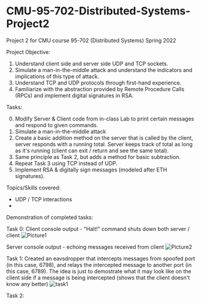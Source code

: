 # CMU-95-702-Distributed-Systems-Project2
Project 2 for CMU course 95-702 (Distributed Systems) Spring 2022

Project Objective:
1. Understand client side and server side UDP and TCP sockets.
2. Simulate a man-in-the-middle attack and understand the indicators and implications of this type of attack.
3. Understand TCP and UDP protocols through first-hand experience.
4. Familiarize with the abstraction provided by Remote Procedure Calls (RPCs) and implement digital signatures in RSA. 

Tasks: 

0. Modify Server & Client code from in-class Lab to print certain messages and respond to given commands.
1. Simulate a man-in-the-middle attack
2. Create a basic addition method on the server that is called by the client, server responds with a running total. Server keeps track of total as long as it's running (client can exit / return and see the same total).
3. Same principle as Task 2, but adds a method for basic subtraction.
4. Repeat Task 3 using TCP instead of UDP.
5. Implement RSA & digitally sign messages (modeled after ETH signatures).

Topics/Skills covered:
- UDP / TCP interactions
- 

Demonstration of completed tasks:

Task 0:
Client console output - "Halt!" command shuts down both server / client
![Picture1](https://user-images.githubusercontent.com/114946651/193726067-49514126-9b33-49c6-846b-adee03b062ee.png)

Server console output - echoing messages received from client
![Picture2](https://user-images.githubusercontent.com/114946651/193726198-50df2d3c-ddb2-4e13-80a2-436cda4cb378.png)

Task 1:
Created an eavsdropper that intercepts messages from spoofed port (in this case, 6798), and relays the intercepted message to another port (in this case, 6789). The idea is just to demostrate what it may look like on the client side if a message is being intercepted (shows that the client doesn't know any better)
![task1](https://user-images.githubusercontent.com/114946651/193727116-87f0b6e7-d90e-44a4-a6f0-fc6990157e85.png)

Task 2:



